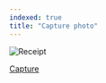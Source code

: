 ```yaml
---
indexed: true
title: "Capture photo"
---
```

<style>
img {
  width: auto;
  max-height: 500px;
  margin-left: auto;
  margin-right: auto;
  display: block;  
}
</style>

![Receipt]({{site.url}}/ocr-experiment/images/receipt.jpg)

<a class="button button--primary button--full-width-on-mobile" href="/ocr-experiment/upload-success.html">Capture</a>
